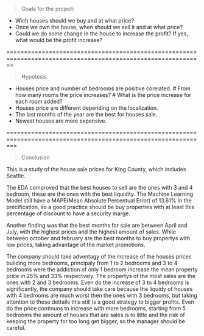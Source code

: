 > Goals for the project:

- Wich houses should we buy and at what price?
- Once we own the house, when should we sell it and at what price?
- Could we do some change in the house to increase the profit? If yes, what would be the profit increase?

==============================================================================================================

> Hypotesis 

- Houses price and number of bedrooms are positive corelated.
        # From how many rooms the price increases? 
        # What is the price increase for each room added?
- Houses price are different depending on the localization.
- The last months of the year are the best for houses sale.
- Newest houses are more expensive.  


===============================================================================================================

> Conclusion

This is a study of the house sale prices for King County, which includes Seattle. 

The EDA comproved that the best houses to sell are the ones with 3 and 4 bedroom, these are the ones with the best liquidity. The Machine Learning Model still have a MAPE(Mean Absolute Percentual Error) of 13.61% in the precification, so a good practice should be buy properties with at least this percentage of discount to have a security marge. 

Another finding was that the best months for sale are between April and July, with the highest prices and the highest amount of sales. While between october and february are the best months to buy propertys with low prices, taking advantage of the market promotions.

The company should take adventagy of the increase of the houses prices building more bedrooms, principaly from 1 to 2 bedrooms and 3 to 4 bedrooms were the addiction of only 1 bedroom increase the mean property price in 25% and 33% respectvely. The propertys of the most sales are the ones with 2 and 3 bedrooms. Even do the increase of 3 to 4 bedrooms is significantly, the company should take care because the liquidy of houses with 4 bedrooms are much worst then the ones with 3 bedrooms, but taking attention to these dettails this still is a good strategy to bigger profits. Even do the price continuos to increase with more bedrooms, starting from 5 bedrooms the amount of houses that are sales is to little and the risk of keeping the property for too long get bigger, so the manager should be careful.

